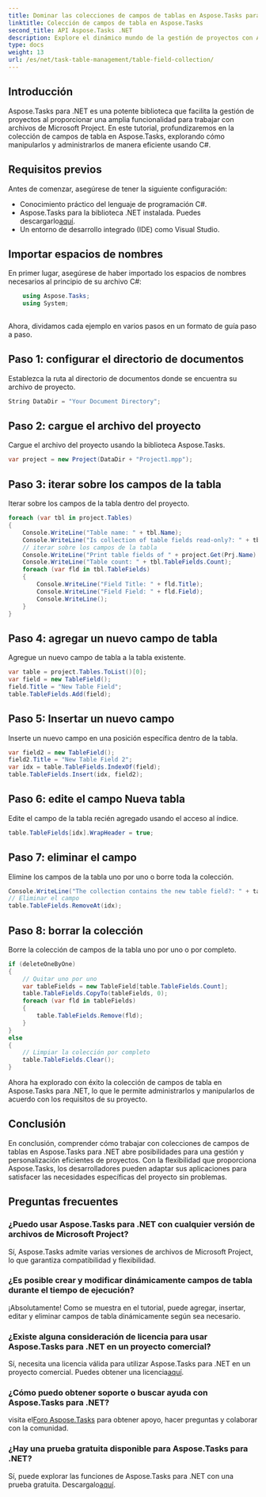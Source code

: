 ```yaml
---
title: Dominar las colecciones de campos de tablas en Aspose.Tasks para .NET
linktitle: Colección de campos de tabla en Aspose.Tasks
second_title: API Aspose.Tasks .NET
description: Explore el dinámico mundo de la gestión de proyectos con Aspose.Tasks para .NET. Aprenda a manipular colecciones de campos de tablas para disfrutar de una experiencia de proyecto personalizada.
type: docs
weight: 13
url: /es/net/task-table-management/table-field-collection/
---
```

## Introducción
Aspose.Tasks para .NET es una potente biblioteca que facilita la gestión de proyectos al proporcionar una amplia funcionalidad para trabajar con archivos de Microsoft Project. En este tutorial, profundizaremos en la colección de campos de tabla en Aspose.Tasks, explorando cómo manipularlos y administrarlos de manera eficiente usando C#.
## Requisitos previos
Antes de comenzar, asegúrese de tener la siguiente configuración:
- Conocimiento práctico del lenguaje de programación C#.
- Aspose.Tasks para la biblioteca .NET instalada. Puedes descargarlo[aquí](https://releases.aspose.com/tasks/net/).
- Un entorno de desarrollo integrado (IDE) como Visual Studio.
## Importar espacios de nombres
En primer lugar, asegúrese de haber importado los espacios de nombres necesarios al principio de su archivo C#:
```csharp
    using Aspose.Tasks;
    using System;
    
```
Ahora, dividamos cada ejemplo en varios pasos en un formato de guía paso a paso.
## Paso 1: configurar el directorio de documentos
Establezca la ruta al directorio de documentos donde se encuentra su archivo de proyecto.
```csharp
String DataDir = "Your Document Directory";
```
## Paso 2: cargue el archivo del proyecto
Cargue el archivo del proyecto usando la biblioteca Aspose.Tasks.
```csharp
var project = new Project(DataDir + "Project1.mpp");
```
## Paso 3: iterar sobre los campos de la tabla
Iterar sobre los campos de la tabla dentro del proyecto.
```csharp
foreach (var tbl in project.Tables)
{
    Console.WriteLine("Table name: " + tbl.Name);
    Console.WriteLine("Is collection of table fields read-only?: " + tbl.TableFields.IsReadOnly);
    // iterar sobre los campos de la tabla
    Console.WriteLine("Print table fields of " + project.Get(Prj.Name) + " project.");
    Console.WriteLine("Table count: " + tbl.TableFields.Count);
    foreach (var fld in tbl.TableFields)
    {
        Console.WriteLine("Field Title: " + fld.Title);
        Console.WriteLine("Field Field: " + fld.Field);
        Console.WriteLine();
    }
}
```
## Paso 4: agregar un nuevo campo de tabla
Agregue un nuevo campo de tabla a la tabla existente.
```csharp
var table = project.Tables.ToList()[0];
var field = new TableField();
field.Title = "New Table Field";
table.TableFields.Add(field);
```
## Paso 5: Insertar un nuevo campo
Inserte un nuevo campo en una posición específica dentro de la tabla.
```csharp
var field2 = new TableField();
field2.Title = "New Table Field 2";
var idx = table.TableFields.IndexOf(field);
table.TableFields.Insert(idx, field2);
```
## Paso 6: edite el campo Nueva tabla
Edite el campo de la tabla recién agregado usando el acceso al índice.
```csharp
table.TableFields[idx].WrapHeader = true;
```
## Paso 7: eliminar el campo
Elimine los campos de la tabla uno por uno o borre toda la colección.
```csharp
Console.WriteLine("The collection contains the new table field?: " + table.TableFields.Contains(field));
// Eliminar el campo
table.TableFields.RemoveAt(idx);
```
## Paso 8: borrar la colección
Borre la colección de campos de la tabla uno por uno o por completo.
```csharp
if (deleteOneByOne)
{
    // Quitar uno por uno
    var tableFields = new TableField[table.TableFields.Count];
    table.TableFields.CopyTo(tableFields, 0);
    foreach (var fld in tableFields)
    {
        table.TableFields.Remove(fld);
    }
}
else
{
    // Limpiar la colección por completo
    table.TableFields.Clear();
}
```
Ahora ha explorado con éxito la colección de campos de tabla en Aspose.Tasks para .NET, lo que le permite administrarlos y manipularlos de acuerdo con los requisitos de su proyecto.
## Conclusión
En conclusión, comprender cómo trabajar con colecciones de campos de tablas en Aspose.Tasks para .NET abre posibilidades para una gestión y personalización eficientes de proyectos. Con la flexibilidad que proporciona Aspose.Tasks, los desarrolladores pueden adaptar sus aplicaciones para satisfacer las necesidades específicas del proyecto sin problemas.
## Preguntas frecuentes
### ¿Puedo usar Aspose.Tasks para .NET con cualquier versión de archivos de Microsoft Project?
Sí, Aspose.Tasks admite varias versiones de archivos de Microsoft Project, lo que garantiza compatibilidad y flexibilidad.
### ¿Es posible crear y modificar dinámicamente campos de tabla durante el tiempo de ejecución?
¡Absolutamente! Como se muestra en el tutorial, puede agregar, insertar, editar y eliminar campos de tabla dinámicamente según sea necesario.
### ¿Existe alguna consideración de licencia para usar Aspose.Tasks para .NET en un proyecto comercial?
 Sí, necesita una licencia válida para utilizar Aspose.Tasks para .NET en un proyecto comercial. Puedes obtener una licencia[aquí](https://purchase.aspose.com/buy).
### ¿Cómo puedo obtener soporte o buscar ayuda con Aspose.Tasks para .NET?
 visita el[Foro Aspose.Tasks](https://forum.aspose.com/c/tasks/15) para obtener apoyo, hacer preguntas y colaborar con la comunidad.
### ¿Hay una prueba gratuita disponible para Aspose.Tasks para .NET?
 Sí, puede explorar las funciones de Aspose.Tasks para .NET con una prueba gratuita. Descargalo[aquí](https://releases.aspose.com/).